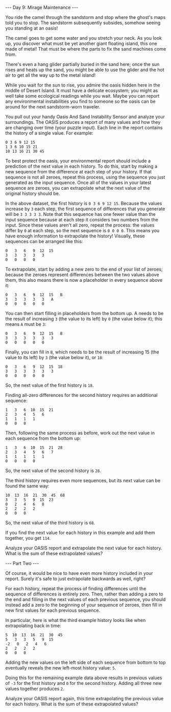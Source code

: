 --- Day 9: Mirage Maintenance ---

You ride the camel through the sandstorm and stop where the ghost's maps told
you to stop. The sandstorm subsequently subsides, somehow seeing you standing at
an oasis!

The camel goes to get some water and you stretch your neck. As you look up, you
discover what must be yet another giant floating island, this one made of metal!
That must be where the parts to fix the sand machines come from.

There's even a hang glider partially buried in the sand here; once the sun rises
and heats up the sand, you might be able to use the glider and the hot air to
get all the way up to the metal island!

While you wait for the sun to rise, you admire the oasis hidden here in the
middle of Desert Island. It must have a delicate ecosystem; you might as well
take some ecological readings while you wait. Maybe you can report any
environmental instabilities you find to someone so the oasis can be around for
the next sandstorm-worn traveler.

You pull out your handy Oasis And Sand Instability Sensor and analyze your
surroundings. The OASIS produces a report of many values and how they are
changing over time (your puzzle input). Each line in the report contains the
history of a single value. For example:

```
0 3 6 9 12 15
1 3 6 10 15 21
10 13 16 21 30 45
```

To best protect the oasis, your environmental report should include a prediction
of the next value in each history. To do this, start by making a new sequence
from the difference at each step of your history. If that sequence is not all
zeroes, repeat this process, using the sequence you just generated as the input
sequence. Once all of the values in your latest sequence are zeroes, you can
extrapolate what the next value of the original history should be.

In the above dataset, the first history is `0 3 6 9 12 15`. Because the values
increase by `3` each step, the first sequence of differences that you generate
will be `3 3 3 3 3`. Note that this sequence has one fewer value than the input
sequence because at each step it considers two numbers from the input. Since
these values aren't all zero, repeat the process: the values differ by `0` at
each step, so the next sequence is `0 0 0 0`. This means you have enough
information to extrapolate the history! Visually, these sequences can be
arranged like this:

```
0   3   6   9  12  15
3   3   3   3   3
0   0   0   0
```

To extrapolate, start by adding a new zero to the end of your list of zeroes;
because the zeroes represent differences between the two values above them, this
also means there is now a placeholder in every sequence above it:

```
0   3   6   9  12  15   B
3   3   3   3   3   A
0   0   0   0   0
```

You can then start filling in placeholders from the bottom up. A needs to be the
result of increasing `3` (the value to its left) by `0` (the value below it);
this means `A` must be `3`:

```
0   3   6   9  12  15   B
3   3   3   3   3   3
0   0   0   0   0
```

Finally, you can fill in `B`, which needs to be the result of increasing 15 (the
value to its left) by `3` (the value below it), or `18`:

```
0   3   6   9  12  15  18
3   3   3   3   3   3
0   0   0   0   0
```

So, the next value of the first history is `18`.

Finding all-zero differences for the second history requires an additional
sequence:

```
1   3   6  10  15  21
2   3   4   5   6
1   1   1   1
0   0   0
```

Then, following the same process as before, work out the next value in each
sequence from the bottom up:

```
1   3   6  10  15  21  28
2   3   4   5   6   7
1   1   1   1   1
0   0   0   0
```

So, the next value of the second history is `28`.

The third history requires even more sequences, but its next value can be found
the same way:

```
10  13  16  21  30  45  68
3   3   5   9  15  23
0   2   4   6   8
2   2   2   2
0   0   0
```

So, the next value of the third history is `68`.

If you find the next value for each history in this example and add them
together, you get `114`.

Analyze your OASIS report and extrapolate the next value for each history. What
is the sum of these extrapolated values?

--- Part Two ---

Of course, it would be nice to have even more history included in your report.
Surely it's safe to just extrapolate backwards as well, right?

For each history, repeat the process of finding differences until the sequence
of differences is entirely zero. Then, rather than adding a zero to the end and
filling in the next values of each previous sequence, you should instead add a
zero to the beginning of your sequence of zeroes, then fill in new first values
for each previous sequence.

In particular, here is what the third example history looks like when
extrapolating back in time:

```
5  10  13  16  21  30  45
5   3   3   5   9  15
-2   0   2   4   6
2   2   2   2
0   0   0
```

Adding the new values on the left side of each sequence from bottom to top
eventually reveals the new left-most history value: `5`.

Doing this for the remaining example data above results in previous values of
`-3` for the first history and `0` for the second history. Adding all three new
values together produces `2`.

Analyze your OASIS report again, this time extrapolating the previous value for
each history. What is the sum of these extrapolated values?
